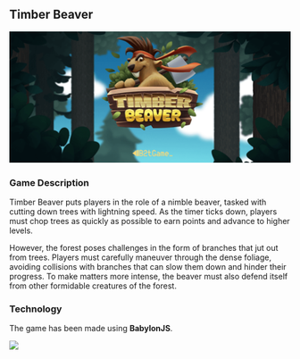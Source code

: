 ## Timber Beaver

![](Assets/banner.png)

### Game Description

Timber Beaver puts players in the role of a nimble beaver, tasked with cutting down trees with lightning speed. As the timer ticks down, players must chop trees as quickly as possible to earn points and advance to higher levels.

However, the forest poses challenges in the form of branches that jut out from trees. Players must carefully maneuver through the dense foliage, avoiding collisions with branches that can slow them down and hinder their progress. To make matters more intense, the beaver must also defend itself from other formidable creatures of the forest.

### Technology

The game has been made using **BabylonJS**.

![](Assets/gameplay.gif)
